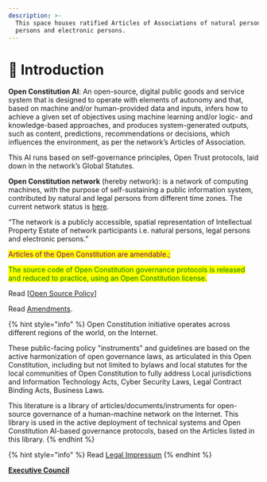 ```yaml
---
description: >-
  This space houses ratified Articles of Associations of natural persons, legal
  persons and electronic persons.
---
```


# 🎵 Introduction

**Open Constitution AI**: An open-source, digital public goods and service system that is designed to operate with elements of autonomy and that, based on machine and/or human-provided data and inputs, infers how to achieve a given set of objectives using machine learning and/or logic- and knowledge-based approaches, and produces system-generated outputs, such as content, predictions, recommendations or decisions, which influences the environment, as per the network’s Articles of Association.

This AI runs based on self-governance principles, Open Trust protocols, laid down in the network’s Global Statutes.

**Open Constitution network** (hereby network): is a network of computing machines, with the purpose of self-sustaining a public information system, contributed by natural and legal persons from different time zones. The current network status is [here](https://status.muellners.com/).&#x20;

“The network is a publicly accessible, spatial representation of Intellectual Property Estate of network participants i.e. natural persons, legal persons and electronic persons.”

<mark style="color:purple;">Articles of the Open Constitution are amendable.;</mark>

<mark style="color:green;">The source code of Open Constitution governance protocols is released and reduced to practice, using an Open Constitution license.</mark>

Read \[[Open Source Policy](open-source-policies/open-source-usage-and-delivery-policies.md)]

Read [Amendments](readme/amendments.md).

{% hint style="info" %}
Open Constitution initiative operates across different regions of the world, on the Internet.

These public-facing policy "instruments" and guidelines are based on the active harmonization of open governance laws, as articulated in this Open Constitution, including but not limited to bylaws and local statutes for the local communities of Open Constitution to fully address Local jurisdictions and Information Technology Acts, Cyber Security Laws, Legal Contract Binding Acts, Business Laws.



This literature is a library of articles/documents/instruments for open-source governance of a human-machine network on the Internet. This library is used in the active deployment of technical systems and Open Constitution AI-based governance protocols, based on the Articles listed in this library. &#x20;
{% endhint %}



{% hint style="info" %}
Read [Legal Impressum](fiscal-hosts/legal-impressum.md)
{% endhint %}

[**Executive Council**](foundation/executive-council.md)
